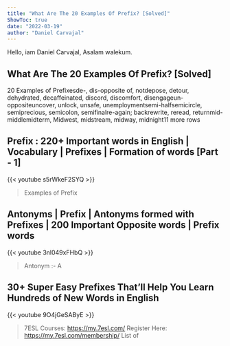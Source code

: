 ```yaml
---
title: "What Are The 20 Examples Of Prefix? [Solved]"
ShowToc: true 
date: "2022-03-19"
author: "Daniel Carvajal" 
---
```


Hello, iam Daniel Carvajal, Asalam walekum.
## What Are The 20 Examples Of Prefix? [Solved]
20 Examples of Prefixesde-, dis-opposite of, notdepose, detour, dehydrated, decaffeinated, discord, discomfort, disengageun-oppositeuncover, unlock, unsafe, unemploymentsemi-halfsemicircle, semiprecious, semicolon, semifinalre-again; backrewrite, reread, returnmid-middlemidterm, Midwest, midstream, midway, midnight11 more rows

## Prefix : 220+ Important words in English | Vocabulary | Prefixes |  Formation of words [Part - 1]
{{< youtube s5rWkeF2SYQ >}}
>Examples of Prefix

## Antonyms | Prefix | Antonyms formed with Prefixes | 200  Important Opposite words | Prefix words
{{< youtube 3nl049xFHbQ >}}
>Antonym :- A 

## 30+ Super Easy Prefixes That’ll Help You Learn Hundreds of New Words in English
{{< youtube 9O4jGeSAByE >}}
>7ESL Courses: https://my.7esl.com/ Register Here: https://my.7esl.com/membership/ List of 

